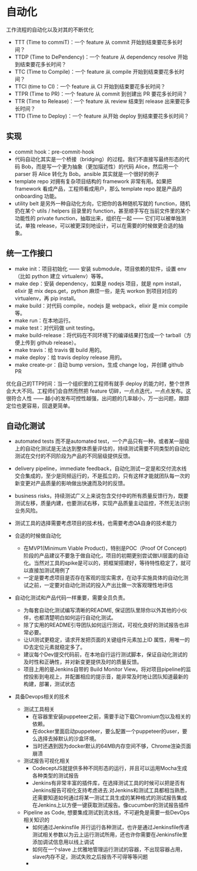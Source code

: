 # 自动化

工作流程的自动化以及对其的不断优化

* TTT (Time to commiT)：一个 feature 从 commit 开始到结束要花多长时间？
* TTDP (Time to DePendency)：一个 feature 从 dependency resolve 开始到结束要花多长时间？
* TTC (Time to Compile)：一个 feature 从 compile 开始到结束要花多长时间？
* TTCI (time to CI)：一个 feature 从 CI 开始到结束要花多长时间？
* TTPR (Time to PR)：一个 feature 从 commit 到创建出 PR 要花多长时间？
* TTR (Time to Release)：一个 feature 从 review 结束到 release 出来要花多长时间？
* TTD (Time to Deploy)：一个 feature 从开始 deploy 到结束要花多长时间？

## 实现

* commit hook：pre-commit-hook
* 代码自动化其实是一个桥接（bridging）的过程。我们不直接写最终形态的代码 Bob，而是写一个更为抽象（更加描述性）的代码 Alice，然后用一个 parser 将 Alice 转化为 Bob。ansible 其实就是一个很好的例子
* template repo 对拥有复杂项目结构的 framework 非常有用。如果把 framework 看成产品，工程师看成用户，那么 template repo 就是产品的 onboarding 功能。
* utility belt 是另外一种自动化方向，它把你的各种随机写就的 function，随机扔在某个 utils / helpers 目录里的 function，甚至顺手写在当前文件里的某个功能性的 private function，抽取出来，组织在一起 —— 它们可以被单独测试，单独 release，可以被更深刻地设计，可以在需要的时候做更合适的抽象。

## 统一工作接口

* make init：项目初始化 —— 安装 submodule，项目依赖的软件，设置 env（比如 python 建立 virtualenv）等等。
* make dep：安装 dependency，如果是 nodejs 项目，就是 npm install，elixir 是 mix deps.get，python 麻烦一些，是先 workon 到项目对应的 virtualenv，再 pip install。
* make build：对代码 compile，nodejs 是 webpack，elixir 是 mix compile 等。
* make run：在本地运行。
* make test：对代码做 unit testing。
* make build-release：将代码在不同环境下的编译结果打包成一个 tarball（方便上传到 github release）。
* make travis：给 travis 做 build 用的。
* make deploy：给 travis deploy release 用的。
* make create-pr：自动 bump version，生成 change log，并创建 github PR


优化自己的TTP时间：当一个组织里的工程师有就手 deploy 的能力时，整个世界会大大不同。工程师们会自然而然把 feature 切碎，一点点迭代，一点点发布。这很符合人性 —— 越小的发布可控性越强，出问题的几率越小，万一出问题，跟踪定位也更容易，回退更简单。

## 自动化测试

* automated tests 而不是automated test，一个产品只有一种，或者某一层级上的自动化测试是无法达到整体质量评估的，持续测试需要不同类型的自动化测试在交付的不同阶段为产品的不同层级提供反馈。
* delivery pipeline，immediate feedback，自动化测试一定是和交付流水线交合集成的，至少是同频运行的，不是孤立的，只有这样才能就团队每一次的新变更对产品质量的影响做出快速而及时的反馈。
* business risks，持续测试广义上来说包含交付中的所有质量反馈行为，既要测试左移，质量内建，也要测试右移，实现产品质量主动监控，不然无法识别业务风险。

* 测试工具的选择需要考虑项目的技术栈，也需要考虑QA自身的技术能力
* 合适的时候做自动化
	- 在MVP1(Minimum Viable Product)，特别是POC（Proof Of Concept)阶段的产品建议不要急于做自动化，项目的初期更别尝试做UI层面的自动化。当然对工具的spike是可以的，把框架搭建好，等待特性稳定了，就可以直接加测试用例了
	- 一定是要考虑项目是否存在客观的现实需求，在动手实施具体的自动化测试之前，一定要对自动化测试的投入产出比做一次客观理性地评估
* 自动化测试和产品代码一样重要，需要全员负责。
	- 为每套自动化测试编写清晰的README, 保证团队里除你以外其他的小伙伴，也都清楚明白如何运行自动化测试。
	- 除了实用的README引导团队如何运行测试，可视化良好的测试报告也非常必要。
	- 让UI测试更稳定，请求开发把页面的关键组件元素加上ID 属性，用唯一的ID去定位元素就稳定多了。
	- 建议每个Dev提交代码前，在本地自行运行测试脚本，保证自动化测试的及时性和正确性，并对新变更提供及时的质量反馈。
	- 项目上用的是Jenkins自带的 Build Monitor View。将对项目pipeline的监控投影到电视上，并配置相应的提示音，能非常及时地让团队知道最新的构建，部署，测试状态
* 具备Devops相关的技术
	- 测试工具相关
		+ 在容器里安装puppeteer之前，需要手动下载Chromium包以及相关的依赖。
		+ 在docker里面启动puppeteer，要么配置一个puppeteer的user，要么选择去掉默认的沙盒环境。
		+ 当时还遇到因为docker默认的64MB内存空间不够，Chrome渲染页面崩溃
	- 测试报告可视化相关
		+ CodeceptJS就提供多种不同形态的运行，并且可以运用Mocha生成各种类型的测试报告
		+ Jenkins有非常丰富的插件库，在选择测试工具的时候可以把是否有Jenkins报告可视化支持考虑进去.对Jenkins和测试工具都相当熟悉，还需要知道如何通过将某一测试工具生成的某种格式的测试报告集成在Jenkins上以方便一键获取测试报告。像cucumber的测试报告插件
	- Pipeline as Code, 想要集成测试到流水线，不可避免是需要一些DevOps相关知识的
		+ 如何通过Jenkinsfile 并行运行各种测试，也许是通过Jenkinsfile传递测试相关参数以为云上运行测试所用，还也许你需要在Jenkinsfile里添加调试信息用以线上调试
		+ 如何在一个slave 上优雅地管理运行测试的容器，不出现容器占用，slave内存不足，测试失败之后报告不可得等等问题
		+
